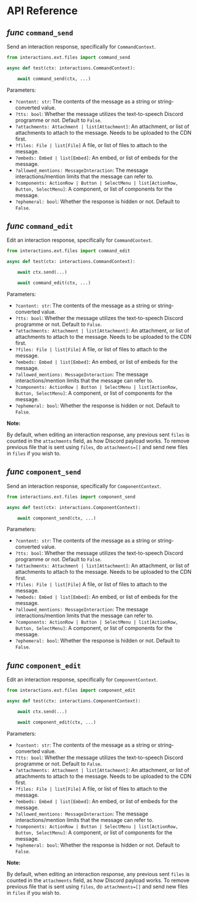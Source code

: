 # API Reference

## *func* `command_send`

Send an interaction response, specifically for `CommandContext`.

```py
from interactions.ext.files import command_send

async def test(ctx: interactions.CommandContext):

    await command_send(ctx, ...)
```

Parameters:
* `?content: str`: The contents of the message as a string or string-converted value.
* `?tts: bool`: Whether the message utilizes the text-to-speech Discord programme or not. Default to `False`.
* `?attachments: Attachment | list[Attachment]`: An attachment, or list of attachments to attach to the message. Needs to be uploaded to the CDN first.
* `?files: File | list[File]` A file, or list of files to attach to the message.
* `?embeds: Embed | list[Embed]`: An embed, or list of embeds for the message.
* `?allowed_mentions: MessageInteraction`: The message interactions/mention limits that the message can refer to.
* `?components: ActionRow | Button | SelectMenu | list[ActionRow, Button, SelectMenu]`: A component, or list of components for the message.
* `?ephemeral: bool`: Whether the response is hidden or not. Default to `False`.

## *func* `command_edit`

Edit an interaction response, specifically for `CommandContext`.

```py
from interactions.ext.files import command_edit

async def test(ctx: interactions.CommandContext):

    await ctx.send(...)

    await command_edit(ctx, ...)
```

Parameters:
* `?content: str`: The contents of the message as a string or string-converted value.
* `?tts: bool`: Whether the message utilizes the text-to-speech Discord programme or not. Default to `False`.
* `?attachments: Attachment | list[Attachment]`: An attachment, or list of attachments to attach to the message. Needs to be uploaded to the CDN first.
* `?files: File | list[File]` A file, or list of files to attach to the message.
* `?embeds: Embed | list[Embed]`: An embed, or list of embeds for the message.
* `?allowed_mentions: MessageInteraction`: The message interactions/mention limits that the message can refer to.
* `?components: ActionRow | Button | SelectMenu | list[ActionRow, Button, SelectMenu]`: A component, or list of components for the message.
* `?ephemeral: bool`: Whether the response is hidden or not. Default to `False`.

**Note:**

By default, when editing an interaction response, any previous sent `files` is counted in the `attachments` field, as how Discord payload works. To remove previous file that is sent using `files`, do `attachments=[]` and send new files in `files` if you wish to.

## *func* `component_send`

Send an interaction response, specifically for `ComponentContext`.

```py
from interactions.ext.files import component_send

async def test(ctx: interactions.ComponentContext):

    await component_send(ctx, ...)
```

Parameters:
* `?content: str`: The contents of the message as a string or string-converted value.
* `?tts: bool`: Whether the message utilizes the text-to-speech Discord programme or not. Default to `False`.
* `?attachments: Attachment | list[Attachment]`: An attachment, or list of attachments to attach to the message. Needs to be uploaded to the CDN first.
* `?files: File | list[File]` A file, or list of files to attach to the message.
* `?embeds: Embed | list[Embed]`: An embed, or list of embeds for the message.
* `?allowed_mentions: MessageInteraction`: The message interactions/mention limits that the message can refer to.
* `?components: ActionRow | Button | SelectMenu | list[ActionRow, Button, SelectMenu]`: A component, or list of components for the message.
* `?ephemeral: bool`: Whether the response is hidden or not. Default to `False`.

## *func* `component_edit`

Edit an interaction response, specifically for `ComponentContext`.


```py
from interactions.ext.files import component_edit

async def test(ctx: interactions.ComponentContext):

    await ctx.send(...)

    await component_edit(ctx, ...)
```

Parameters:
* `?content: str`: The contents of the message as a string or string-converted value.
* `?tts: bool`: Whether the message utilizes the text-to-speech Discord programme or not. Default to `False`.
* `?attachments: Attachment | list[Attachment]`: An attachment, or list of attachments to attach to the message. Needs to be uploaded to the CDN first.
* `?files: File | list[File]` A file, or list of files to attach to the message.
* `?embeds: Embed | list[Embed]`: An embed, or list of embeds for the message.
* `?allowed_mentions: MessageInteraction`: The message interactions/mention limits that the message can refer to.
* `?components: ActionRow | Button | SelectMenu | list[ActionRow, Button, SelectMenu]`: A component, or list of components for the message.
* `?ephemeral: bool`: Whether the response is hidden or not. Default to `False`.

**Note:**

By default, when editing an interaction response, any previous sent `files` is counted in the `attachments` field, as how Discord payload works. To remove previous file that is sent using `files`, do `attachments=[]` and send new files in `files` if you wish to.
